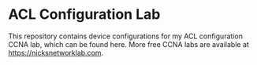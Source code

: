 # ACL Configuration Lab
This repository contains device configurations for my ACL configuration CCNA lab, which can be found here. More free CCNA labs are available at https://nicksnetworklab.com.
